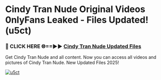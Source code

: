 # Cindy Tran Nude Original Videos 0nlyFans Leaked - Files Updated! (u5ct)

<h3>🔴 CLICK HERE 🌐==►► <a href="https://tinyurl.com/52m3yx9h" rel="nofollow">Cindy Tran Nude Updated Files</a></h3>

Get Cindy Tran Nude and all content. Now you can access all videos and pictures of Cindy Tran Nude. New Updated Files 2025!

[![u5ct](https://i.imgur.com/TnHtlc8.gif)](https://tinyurl.com/52m3yx9h)
